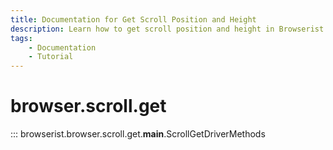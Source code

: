 ```yaml
---
title: Documentation for Get Scroll Position and Height
description: Learn how to get scroll position and height in Browserist. Includes code examples for beginners and advanced users for web scraping and browser automation.
tags:
    - Documentation
    - Tutorial
---
```


# browser.scroll.get

::: browserist.browser.scroll.get.__main__.ScrollGetDriverMethods
